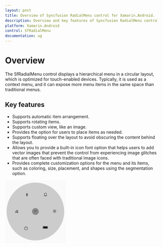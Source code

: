 ```yaml
---
layout: post
title: Overview of Syncfusion RadialMenu control for Xamarin.Android.
description: Overview and key features of Syncfusion RadialMenu control  to know more about the control in Xamarin.Android.
platform: Xamarin.Android
control: SfRadialMenu
documentation: ug
---
```


# Overview

The SfRadialMenu control displays a hierarchical menu in a circular layout, which is optimized for touch-enabled devices. Typically, it is used as a context menu, and it can expose more menu items in the same space than traditional menus.

## Key features

* Supports automatic item arrangement. 
* Supports rotating items.
* Supports custom view, like an image.
* Provides the option for users to place items as needed.
* Supports floating over the layout to avoid obscuring the content behind the layout.
* Allows you to provide a built-in icon font option that helps users to add vector images that prevent the control from experiencing image glitches that are often faced with traditional image icons.
* Provides complete customization options for the menu and its items, such as coloring, size, placement, and shapes using the segmentation option.

![OverView of SfRadialMenu](images/overview.png)